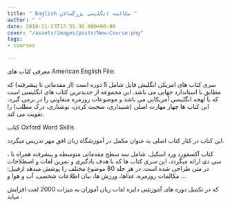 ```yaml
---
title: " English مکالمه انگلیسی بزرگسالان "
author: " "
date: 2018-11-23T12:51:36.000+00:00
cover: "/assets/images/posts/New-Course.png"
tags:
- courses

---
```

معرفی کتاب های American English File:

 سری کتاب های امریکن انگلیش فایل شامل 5 دوره است (از مقدماتی تا پیشرفته) که مطابق با استاندارد جهانی می باشد. این مجموعه از جدیدترین کتاب های انگلیسی است که با لهجه انگلیسی آمریکایی می باشد و موضوعات روزمره متفاوتی را  در برمی گیرد، این کتاب ها چهار مهارت اصلی (شنیداری، صحبت کردن، نوشتاری، درک مطلب) را تقویت می کند.

 کتاب Oxford Word Skills 

این کتاب در کنار کتاب اصلی به عنوان مکمل در آموزشگاه زبان افق مهر تدریس میگردد.  

، کتاب آکسفورد ورد اسکیل، شامل سه سطح مقدماتی  متوسطه و پیشرفته همراه با سی دی ارائه میگردد، این سری کتاب ها که با هدف یادگیری و تمرین لغات و اصطلاحات در متن طراحی شده است. در هر جلد 80 موضوع مختلف را پوشش میدهد ازقبیل: مکالمات روزمره، غذاها، ورزش ها، بیان اطلاعات شخصی، آب و هوا و ... 

که در تکمیل دوره های آموزشی دایره لغات زبان آموزان به میزات 2000 لغت افزایش میابد .